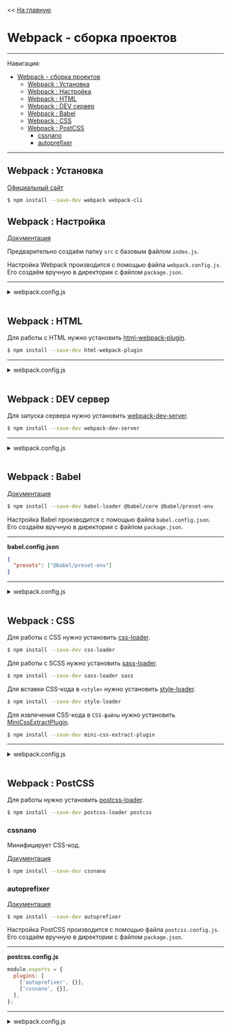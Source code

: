 << [На главную](../README.md)

# Webpack - сборка проектов

---

Навигация:

- [Webpack - сборка проектов](#webpack---сборка-проектов)
  - [Webpack : Установка](#webpack--установка)
  - [Webpack : Настройка](#webpack--настройка)
  - [Webpack : HTML](#webpack--html)
  - [Webpack : DEV сервер](#webpack--dev-сервер)
  - [Webpack : Babel](#webpack--babel)
  - [Webpack : CSS](#webpack--css)
  - [Webpack : PostCSS](#webpack--postcss)
    - [cssnano](#cssnano)
    - [autoprefixer](#autoprefixer)

---

## Webpack : Установка

[Официальный сайт](https://webpack.js.org/)

```bash
$ npm install --save-dev webpack webpack-cli
```

## Webpack : Настройка

[Документация](https://webpack.js.org/configuration/)

Предварительно создаём папку `src` с базовым файлом `index.js`.

Настройка Webpack производится с помощью файла `webpack.config.js`.<br>
Его создаём вручную в директории с файлом `package.json`.

---

<details>
<summary>webpack.config.js</summary>

```js
const path = require('path');

module.exports = {
  mode: process.env.NODE_ENV || 'development',
  entry: './src/index.js',
  output: {
    filename: 'bundle.js',
    path: path.resolve(__dirname, 'dist'),
  },
};
```

</details><br>

## Webpack : HTML

Для работы с HTML нужно установить [html-webpack-plugin](https://github.com/jantimon/html-webpack-plugin#options).

```bash
$ npm install --save-dev html-webpack-plugin
```

---

<details>
<summary>webpack.config.js</summary>

```js
const path = require('path');
// NEW ————————————————
const HtmlWebpackPlugin = require('html-webpack-plugin');
// ————————————————————

module.exports = {
  mode: process.env.NODE_ENV || 'development',
  entry: './src/index.js',
  output: {
    filename: 'bundle.js',
    path: path.resolve(__dirname, 'dist'),
  },
  // NEW ————————————————
  plugins: [
    new HtmlWebpackPlugin({
      // options for html-webpack-plugin
    }),
  ],
  // ————————————————————
};
```

</details><br>

## Webpack : DEV сервер

Для запуска сервера нужно установить [webpack-dev-server](https://webpack.js.org/guides/development/#using-webpack-dev-server).

```bash
$ npm install --save-dev webpack-dev-server
```

---

<details>
<summary>webpack.config.js</summary>

```js
const path = require('path');
const HtmlWebpackPlugin = require('html-webpack-plugin');

module.exports = {
  mode: process.env.NODE_ENV || 'development',
  entry: './src/index.js',
  output: {
    filename: 'bundle.js',
    path: path.resolve(__dirname, 'dist'),
  },
  // NEW ————————————————
  devServer: {
    static: './dist',
  },
  // ————————————————————
  plugins: [new HtmlWebpackPlugin({})],
};
```

</details><br>

## Webpack : Babel

[Документация](https://babeljs.io/setup)

```bash
$ npm install --save-dev babel-loader @babel/core @babel/preset-env
```

Настройка Babel производится с помощью файла `babel.config.json`.<br>
Его создаём вручную в директории с файлом `package.json`.

---

**babel.config.json**

```json
{
  "presets": ["@babel/preset-env"]
}
```

---

<details>
<summary>webpack.config.js</summary>

```js
const path = require('path');
const HtmlWebpackPlugin = require('html-webpack-plugin');

module.exports = {
  mode: process.env.NODE_ENV || 'development',
  entry: './src/index.js',
  output: {
    filename: 'bundle.js',
    path: path.resolve(__dirname, 'dist'),
  },
  devServer: {
    static: './dist',
  },
  // NEW ————————————————
  module: {
    rules: [
      {
        test: /\.m?js$/,
        exclude: /node_modules/,
        use: {
          loader: 'babel-loader',
          options: {
            presets: ['@babel/preset-env'],
          },
        },
      },
    ],
  },
  // ————————————————————
  plugins: [new HtmlWebpackPlugin({})],
};
```

</details><br>

## Webpack : CSS

Для работы с CSS нужно установить [css-loader](https://webpack.js.org/loaders/css-loader/).

```bash
$ npm install --save-dev css-loader
```

Для работы с SCSS нужно установить [sass-loader](https://webpack.js.org/loaders/sass-loader/).

```bash
$ npm install --save-dev sass-loader sass
```

Для вставки CSS-кода в `<style>` нужно установить [style-loader](https://webpack.js.org/loaders/style-loader/).

```bash
$ npm install --save-dev style-loader
```

Для извлечения CSS-кода в `CSS-файлы` нужно установить [MiniCssExtractPlugin](https://webpack.js.org/plugins/mini-css-extract-plugin/).

```bash
$ npm install --save-dev mini-css-extract-plugin
```

---

<details>
<summary>webpack.config.js</summary>

```js
const path = require('path');
const HtmlWebpackPlugin = require('html-webpack-plugin');
// NEW ————————————————
const MiniCssExtractPlugin = require('mini-css-extract-plugin');
// ————————————————————

module.exports = {
  mode: process.env.NODE_ENV || 'development',
  entry: './src/index.js',
  output: {
    filename: 'bundle.js',
    path: path.resolve(__dirname, 'dist'),
  },
  devServer: {
    static: './dist',
  },
  module: {
    rules: [
      {
        test: /\.m?js$/,
        exclude: /node_modules/,
        use: {
          loader: 'babel-loader',
          options: {
            presets: ['@babel/preset-env'],
          },
        },
      },
      // NEW ————————————————
      {
        test: /\.(c|sc|sa)ss$/i,
        use: [
          MiniCssExtractPlugin.loader,
          // 'style-loader',
          'css-loader',
          'sass-loader',
        ],
      },
      // ————————————————————
    ],
  },
  plugins: [
    new HtmlWebpackPlugin({}),
    // NEW ————————————————
    new MiniCssExtractPlugin({
      filename: '[name].css',
      // options for mini-css-extract-plugin
    }),
    // ————————————————————
  ],
};
```

</details><br>

## Webpack : PostCSS

Для работы нужно установить [postcss-loader](https://webpack.js.org/loaders/postcss-loader/).

```bash
$ npm install --save-dev postcss-loader postcss
```

### cssnano

Минифицирует CSS-код.

[Документация](https://cssnano.co/)

```bash
$ npm install --save-dev cssnano
```

### autoprefixer

[Документация](https://github.com/postcss/autoprefixer)

```bash
$ npm install --save-dev autoprefixer
```

Настройка PostCSS производится с помощью файла `postcss.config.js`.<br>
Его создаём вручную в директории с файлом `package.json`.

---

**postcss.config.js**

```js
module.exports = {
  plugins: [
    ['autoprefixer', {}],
    ['cssnano', {}],
  ],
};
```

---

<details>
<summary>webpack.config.js</summary>

```js
const path = require('path');
const HtmlWebpackPlugin = require('html-webpack-plugin');
const MiniCssExtractPlugin = require('mini-css-extract-plugin');

module.exports = {
  mode: process.env.NODE_ENV || 'development',
  entry: './src/index.js',
  output: {
    filename: 'bundle.js',
    path: path.resolve(__dirname, 'dist'),
  },
  devServer: {
    static: './dist',
  },
  module: {
    rules: [
      {
        test: /\.m?js$/,
        exclude: /node_modules/,
        use: {
          loader: 'babel-loader',
          options: {
            presets: ['@babel/preset-env'],
          },
        },
      },
      {
        test: /\.(c|sc|sa)ss$/i,
        use: [
          MiniCssExtractPlugin.loader,
          // 'style-loader',
          'css-loader',
          // NEW ————————————————
          'postcss-loader',
          // ————————————————————
          'sass-loader',
        ],
      },
    ],
  },
  plugins: [
    new HtmlWebpackPlugin({}),
    new MiniCssExtractPlugin({
      filename: '[name].css',
    }),
  ],
};
```

</details>
